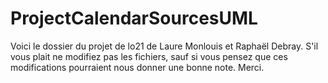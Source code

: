 # ProjectCalendarSourcesUML
Voici le dossier du projet de lo21 de Laure Monlouis et Raphaël Debray. S'il vous plait ne modifiez pas les fichiers, 
sauf si vous pensez que ces modifications pourraient nous donner une bonne note.
Merci.
